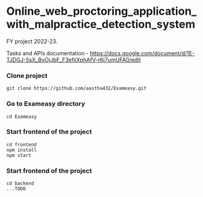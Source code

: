 # Online_web_proctoring_application_with_malpractice_detection_system
FY project 2022-23.

Tasks and APIs documentation - https://docs.google.com/document/d/1E-TJDGJ-5sX_BvOjJbF_F3efiiXphAfV-r6i7umUFA0/edit


### Clone project 

```git clone https://github.com/aastha432/Exameasy.git```

### Go to Exameasy directory

```cd Exameasy```

### Start frontend of the project

```
cd frontend
npm install
npm start
```

### Start frontend of the project
```
cd backend
...TODO
```



